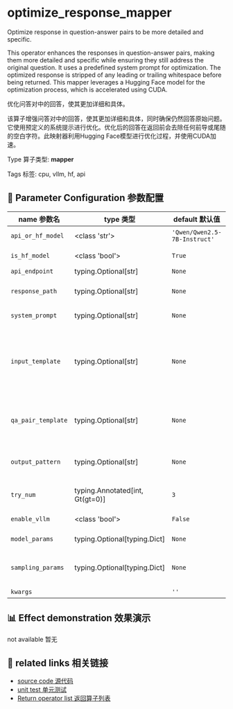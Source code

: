 # optimize_response_mapper

Optimize response in question-answer pairs to be more detailed and specific.

This operator enhances the responses in question-answer pairs, making them more detailed and specific while ensuring they still address the original question. It uses a predefined system prompt for optimization. The optimized response is stripped of any leading or trailing whitespace before being returned. This mapper leverages a Hugging Face model for the optimization process, which is accelerated using CUDA.

优化问答对中的回答，使其更加详细和具体。

该算子增强问答对中的回答，使其更加详细和具体，同时确保仍然回答原始问题。它使用预定义的系统提示进行优化。优化后的回答在返回前会去除任何前导或尾随的空白字符。此映射器利用Hugging Face模型进行优化过程，并使用CUDA加速。

Type 算子类型: **mapper**

Tags 标签: cpu, vllm, hf, api

## 🔧 Parameter Configuration 参数配置
| name 参数名 | type 类型 | default 默认值 | desc 说明 |
|--------|------|--------|------|
| `api_or_hf_model` | <class 'str'> | `'Qwen/Qwen2.5-7B-Instruct'` | API or huggingface model name. |
| `is_hf_model` | <class 'bool'> | `True` | If true, use huggingface model. Otherwise, use API. |
| `api_endpoint` | typing.Optional[str] | `None` | URL endpoint for the API. |
| `response_path` | typing.Optional[str] | `None` | Path to extract content from the API response. Defaults to 'choices.0.message.content'. |
| `system_prompt` | typing.Optional[str] | `None` | System prompt for guiding the optimization task. |
| `input_template` | typing.Optional[str] | `None` | Template for building the input for the model. Please make sure the template contains one placeholder '{}', which corresponds to the question and answer pair generated by param `qa_pair_template`. |
| `qa_pair_template` | typing.Optional[str] | `None` | Template for formatting the question and answer pair. Please make sure the template contains two '{}' to format question and answer. |
| `output_pattern` | typing.Optional[str] | `None` | Regular expression pattern to extract question and answer from model response. |
| `try_num` | typing.Annotated[int, Gt(gt=0)] | `3` | The number of retry attempts when there is an API call error or output parsing error. |
| `enable_vllm` | <class 'bool'> | `False` | Whether to use VLLM for inference acceleration. |
| `model_params` | typing.Optional[typing.Dict] | `None` | Parameters for initializing the model. |
| `sampling_params` | typing.Optional[typing.Dict] | `None` | Sampling parameters for text generation (e.g., {'temperature': 0.9, 'top_p': 0.95}). |
| `kwargs` |  | `''` | Extra keyword arguments. |

## 📊 Effect demonstration 效果演示
not available 暂无

## 🔗 related links 相关链接
- [source code 源代码](../../../data_juicer/ops/mapper/optimize_response_mapper.py)
- [unit test 单元测试](../../../tests/ops/mapper/test_optimize_response_mapper.py)
- [Return operator list 返回算子列表](../../Operators.md)